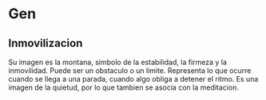 # Gen

## Inmovilizacion

Su imagen es la montana, simbolo de la estabilidad, la firmeza y la inmovilidad.
Puede ser un obstaculo o un limite. Representa lo que ocurre cuando se llega a
una parada, cuando algo obliga a detener el ritmo. Es una imagen de la quietud,
por lo que tambien se asocia con la meditacion.
